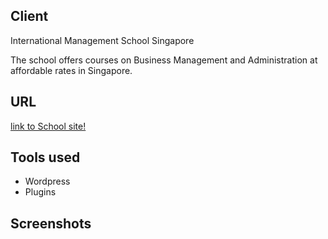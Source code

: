 ## Client
International Management School Singapore

The school offers courses on Business Management and Administration at affordable rates in Singapore.

## URL
[link to School site!](http://www.ims.edu.sg/)

## Tools used
* Wordpress
* Plugins 

## Screenshots
